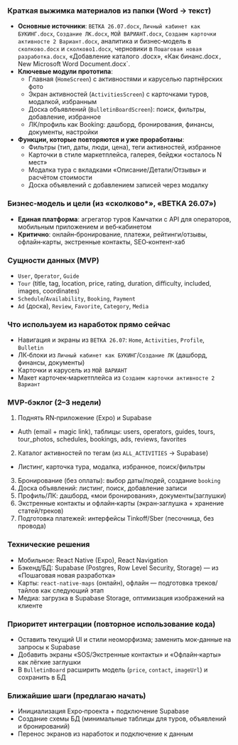 ### Краткая выжимка материалов из папки (Word → текст)

- **Основные источники**: `ВЕТКА 26.07.docx`, `Личный кабинет как БУКИНГ.docx`, `Создание ЛК.docx`, `МОЙ ВАРИАНТ.docx`, `Создаем карточки активносте 2 Вариант.docx`, аналитика и бизнес‑модель в `сколково.docx` и `сколково1.docx`, черновики в `Пошаговая новая разработка.docx`, «Добавление каталого .docx», «Как бинанс.docx`, `New Microsoft Word Document.docx`.
- **Ключевые модули прототипа**:
  - Главная (`HomeScreen`) с активностями и каруселью партнёрских фото
  - Экран активностей (`ActivitiesScreen`) с карточками туров, модалкой, избранным
  - Доска объявлений (`BulletinBoardScreen`): поиск, фильтры, добавление, избранное
  - ЛК/профиль как Booking: дашборд, бронирования, финансы, документы, настройки
- **Функции, которые повторяются и уже проработаны**:
  - Фильтры (тип, даты, люди, цена), теги активностей, избранное
  - Карточки в стиле маркетплейса, галерея, бейджи «осталось N мест»
  - Модалка тура с вкладками «Описание/Детали/Отзывы» и расчётом стоимости
  - Доска объявлений с добавлением записей через модалку

### Бизнес‑модель и цели (из «сколково*», «ВЕТКА 26.07»)
- **Единая платформа**: агрегатор туров Камчатки с API для операторов, мобильным приложением и веб‑кабинетом
- **Критично**: онлайн‑бронирование, платежи, рейтинги/отзывы, офлайн‑карты, экстренные контакты, SEO‑контент‑хаб

### Сущности данных (MVP)
- `User`, `Operator`, `Guide`
- `Tour` (title, tag, location, price, rating, duration, difficulty, included, images, coordinates)
- `Schedule`/`Availability`, `Booking`, `Payment`
- `Ad` (доска), `Review`, `Favorite`, `Category`, `Media`

### Что используем из наработок прямо сейчас
- Навигация и экраны из `ВЕТКА 26.07`: `Home`, `Activities`, `Profile`, `Bulletin`
- ЛК‑блоки из `Личный кабинет как БУКИНГ`/`Создание ЛК` (дашборд, финансы, документы)
- Карточки и карусель из `МОЙ ВАРИАНТ`
- Макет карточек‑маркетплейса из `Создаем карточки активносте 2 Вариант`

### MVP‑бэклог (2–3 недели)
1) Поднять RN‑приложение (Expo) и Supabase
- Auth (email + magic link), таблицы: users, operators, guides, tours, tour_photos, schedules, bookings, ads, reviews, favorites
2) Каталог активностей по тегам (из `ALL_ACTIVITIES` → Supabase)
- Листинг, карточка тура, модалка, избранное, поиск/фильтры
3) Бронирование (без оплаты): выбор даты/людей, создание `booking`
4) Доска объявлений: листинг, поиск, добавление записи
5) Профиль/ЛК: дашборд, «мои бронирования», документы(заглушки)
6) Экстренные контакты и офлайн‑карты (экран‑заглушка + хранение статей/треков)
7) Подготовка платежей: интерфейсы Tinkoff/Sber (песочница, без провода)

### Технические решения
- Мобильное: React Native (Expo), React Navigation
- Бэкенд/БД: Supabase (Postgres, Row Level Security, Storage) — из «Пошаговая новая разработка»
- Карты: `react-native-maps` (онлайн), офлайн — подготовка треков/тайлов как следующий этап
- Медиа: загрузка в Supabase Storage, оптимизация изображений на клиенте

### Приоритет интеграции (повторное использование кода)
- Оставить текущий UI и стили неоморфизма; заменить мок‑данные на запросы к Supabase
- Добавить экраны «SOS/Экстренные контакты» и «Офлайн‑карты» как лёгкие заглушки
- В `BulletinBoard` расширить модель (`price`, `contact`, `imageUrl`) и сохранить в БД

### Ближайшие шаги (предлагаю начать)
- Инициализация Expo‑проекта + подключение Supabase
- Создание схемы БД (минимальные таблицы для туров, объявлений и бронирований)
- Перенос экранов из наработок и подключение к данным